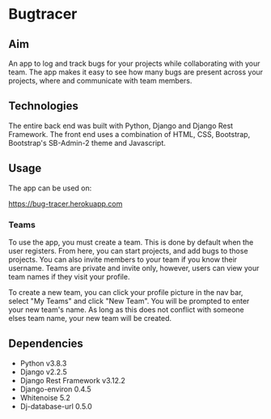 # Bugtracer

## Aim

An app to log and track bugs for your projects while collaborating with your team. The app makes it easy to see how many bugs are present across your projects, where and communicate with team members.

## Technologies

The entire back end was built with Python, Django and Django Rest Framework. The front end uses a combination of HTML, CSS, Bootstrap, Bootstrap's SB-Admin-2 theme and Javascript.

## Usage

The app can be used on:

https://bug-tracer.herokuapp.com

### Teams

To use the app, you must create a team. This is done by default when the user registers. From here, you can start projects, and add bugs to those projects. You can also invite members to your team if you know their username. Teams are private and invite only, however, users can view your team names if they visit your profile.

To create a new team, you can click your profile picture in the nav bar, select "My Teams" and click "New Team". You will be prompted to enter your new team's name. As long as this does not conflict with someone elses team name, your new team will be created.

## Dependencies

- Python v3.8.3
- Django v2.2.5
- Django Rest Framework v3.12.2
- Django-environ 0.4.5
- Whitenoise 5.2
- Dj-database-url 0.5.0
